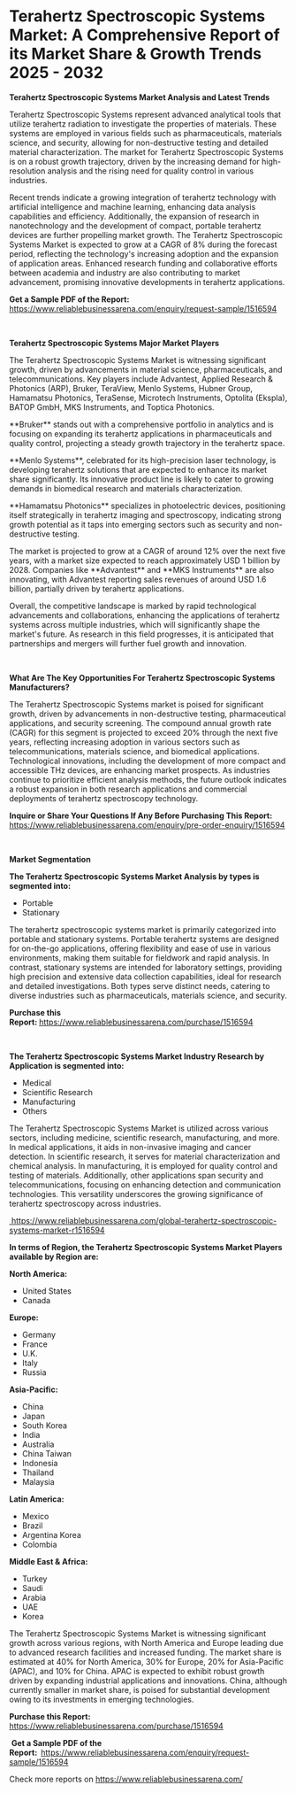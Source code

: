 <p><h1>Terahertz Spectroscopic Systems Market: A Comprehensive Report of its Market Share & Growth Trends 2025 - 2032</h1></p><p><strong>Terahertz Spectroscopic Systems Market Analysis and Latest Trends</strong></p>
<p><p>Terahertz Spectroscopic Systems represent advanced analytical tools that utilize terahertz radiation to investigate the properties of materials. These systems are employed in various fields such as pharmaceuticals, materials science, and security, allowing for non-destructive testing and detailed material characterization. The market for Terahertz Spectroscopic Systems is on a robust growth trajectory, driven by the increasing demand for high-resolution analysis and the rising need for quality control in various industries.</p><p>Recent trends indicate a growing integration of terahertz technology with artificial intelligence and machine learning, enhancing data analysis capabilities and efficiency. Additionally, the expansion of research in nanotechnology and the development of compact, portable terahertz devices are further propelling market growth. The Terahertz Spectroscopic Systems Market is expected to grow at a CAGR of 8% during the forecast period, reflecting the technology's increasing adoption and the expansion of application areas. Enhanced research funding and collaborative efforts between academia and industry are also contributing to market advancement, promising innovative developments in terahertz applications.</p></p>
<p><strong>Get a Sample PDF of the Report:&nbsp;</strong> <a href="https://www.reliablebusinessarena.com/enquiry/request-sample/1516594?utm_campaign=3041&utm_medium=2&utm_source=Github&utm_content=ia&utm_term=30032025&utm_id=terahertz-spectroscopic-systems">https://www.reliablebusinessarena.com/enquiry/request-sample/1516594</a></p>
<p>&nbsp;</p>
<p><strong>Terahertz Spectroscopic Systems Major Market Players</strong></p>
<p><p>The Terahertz Spectroscopic Systems Market is witnessing significant growth, driven by advancements in material science, pharmaceuticals, and telecommunications. Key players include Advantest, Applied Research & Photonics (ARP), Bruker, TeraView, Menlo Systems, Hubner Group, Hamamatsu Photonics, TeraSense, Microtech Instruments, Optolita (Ekspla), BATOP GmbH, MKS Instruments, and Toptica Photonics. </p><p>**Bruker** stands out with a comprehensive portfolio in analytics and is focusing on expanding its terahertz applications in pharmaceuticals and quality control, projecting a steady growth trajectory in the terahertz space. </p><p>**Menlo Systems**, celebrated for its high-precision laser technology, is developing terahertz solutions that are expected to enhance its market share significantly. Its innovative product line is likely to cater to growing demands in biomedical research and materials characterization.</p><p>**Hamamatsu Photonics** specializes in photoelectric devices, positioning itself strategically in terahertz imaging and spectroscopy, indicating strong growth potential as it taps into emerging sectors such as security and non-destructive testing.</p><p>The market is projected to grow at a CAGR of around 12% over the next five years, with a market size expected to reach approximately USD 1 billion by 2028. Companies like **Advantest** and **MKS Instruments** are also innovating, with Advantest reporting sales revenues of around USD 1.6 billion, partially driven by terahertz applications.</p><p>Overall, the competitive landscape is marked by rapid technological advancements and collaborations, enhancing the applications of terahertz systems across multiple industries, which will significantly shape the market's future. As research in this field progresses, it is anticipated that partnerships and mergers will further fuel growth and innovation.</p></p>
<p>&nbsp;</p>
<p><strong>What Are The Key Opportunities For Terahertz Spectroscopic Systems Manufacturers?</strong></p>
<p><p>The Terahertz Spectroscopic Systems market is poised for significant growth, driven by advancements in non-destructive testing, pharmaceutical applications, and security screening. The compound annual growth rate (CAGR) for this segment is projected to exceed 20% through the next five years, reflecting increasing adoption in various sectors such as telecommunications, materials science, and biomedical applications. Technological innovations, including the development of more compact and accessible THz devices, are enhancing market prospects. As industries continue to prioritize efficient analysis methods, the future outlook indicates a robust expansion in both research applications and commercial deployments of terahertz spectroscopy technology.</p></p>
<p><strong>Inquire or Share Your Questions If Any Before Purchasing This Report:</strong> <a href="https://www.reliablebusinessarena.com/enquiry/pre-order-enquiry/1516594?utm_campaign=3041&utm_medium=2&utm_source=Github&utm_content=ia&utm_term=30032025&utm_id=terahertz-spectroscopic-systems">https://www.reliablebusinessarena.com/enquiry/pre-order-enquiry/1516594</a></p>
<p>&nbsp;</p>
<p><strong>Market Segmentation</strong></p>
<p><strong>The Terahertz Spectroscopic Systems Market Analysis by types is segmented into:</strong></p>
<p><ul><li>Portable</li><li>Stationary</li></ul></p>
<p><p>The terahertz spectroscopic systems market is primarily categorized into portable and stationary systems. Portable terahertz systems are designed for on-the-go applications, offering flexibility and ease of use in various environments, making them suitable for fieldwork and rapid analysis. In contrast, stationary systems are intended for laboratory settings, providing high precision and extensive data collection capabilities, ideal for research and detailed investigations. Both types serve distinct needs, catering to diverse industries such as pharmaceuticals, materials science, and security.</p></p>
<p><strong>Purchase this Report:&nbsp;</strong><a href="https://www.reliablebusinessarena.com/purchase/1516594?utm_campaign=3041&utm_medium=2&utm_source=Github&utm_content=ia&utm_term=30032025&utm_id=terahertz-spectroscopic-systems">https://www.reliablebusinessarena.com/purchase/1516594</a></p>
<p>&nbsp;</p>
<p><strong>The Terahertz Spectroscopic Systems Market Industry Research by Application is segmented into:</strong></p>
<p><ul><li>Medical</li><li>Scientific Research</li><li>Manufacturing</li><li>Others</li></ul></p>
<p><p>The Terahertz Spectroscopic Systems Market is utilized across various sectors, including medicine, scientific research, manufacturing, and more. In medical applications, it aids in non-invasive imaging and cancer detection. In scientific research, it serves for material characterization and chemical analysis. In manufacturing, it is employed for quality control and testing of materials. Additionally, other applications span security and telecommunications, focusing on enhancing detection and communication technologies. This versatility underscores the growing significance of terahertz spectroscopy across industries.</p></p>
<p><a href="https://www.reliablebusinessarena.com/global-terahertz-spectroscopic-systems-market-r1516594?utm_campaign=3041&utm_medium=2&utm_source=Github&utm_content=ia&utm_term=30032025&utm_id=terahertz-spectroscopic-systems">&nbsp;https://www.reliablebusinessarena.com/global-terahertz-spectroscopic-systems-market-r1516594</a></p>
<p><strong>In terms of Region, the Terahertz Spectroscopic Systems Market Players available by Region are:</strong></p>
<p>
    <p> <strong> North America: </strong>
        <ul>
            <li>United States</li>
            <li>Canada</li>
        </ul>
        </p> 
    <p> <strong> Europe: </strong>
        <ul>
            <li>Germany</li>
            <li>France</li>
            <li>U.K.</li>
            <li>Italy</li>
            <li>Russia</li>
        </ul>
        </p> 
    <p> <strong> Asia-Pacific: </strong>
        <ul>
            <li>China</li>
            <li>Japan</li>
            <li>South Korea</li>
            <li>India</li>
            <li>Australia</li>
            <li>China Taiwan</li>
            <li>Indonesia</li>
            <li>Thailand</li>
            <li>Malaysia</li>
        </ul>
        </p> 
    <p> <strong> Latin America: </strong>
        <ul>
            <li>Mexico</li>
            <li>Brazil</li>
            <li>Argentina Korea</li>
            <li>Colombia</li>
        </ul>
        </p> 
    <p> <strong> Middle East & Africa: </strong>
        <ul>
            <li>Turkey</li>
            <li>Saudi</li>
            <li>Arabia</li>
            <li>UAE</li>
            <li>Korea</li>
        </ul>
    </p>
    </p>
<p><p>The Terahertz Spectroscopic Systems Market is witnessing significant growth across various regions, with North America and Europe leading due to advanced research facilities and increased funding. The market share is estimated at 40% for North America, 30% for Europe, 20% for Asia-Pacific (APAC), and 10% for China. APAC is expected to exhibit robust growth driven by expanding industrial applications and innovations. China, although currently smaller in market share, is poised for substantial development owing to its investments in emerging technologies.</p></p>
<p><strong>Purchase this Report: </strong><a href="https://www.reliablebusinessarena.com/purchase/1516594?utm_campaign=3041&utm_medium=2&utm_source=Github&utm_content=ia&utm_term=30032025&utm_id=terahertz-spectroscopic-systems">https://www.reliablebusinessarena.com/purchase/1516594</a></p>
<p>&nbsp;<strong>Get a Sample PDF of the Report:&nbsp;&nbsp;</strong><a href="https://www.reliablebusinessarena.com/enquiry/request-sample/1516594?utm_campaign=3041&utm_medium=2&utm_source=Github&utm_content=ia&utm_term=30032025&utm_id=terahertz-spectroscopic-systems">https://www.reliablebusinessarena.com/enquiry/request-sample/1516594</a></p>
<p><strong></strong></p>
<p>Check more reports on <a href="https://www.reliablebusinessarena.com/?utm_campaign=3041&utm_medium=2&utm_source=Github&utm_content=ia&utm_term=30032025&utm_id=terahertz-spectroscopic-systems">https://www.reliablebusinessarena.com/</a></p>